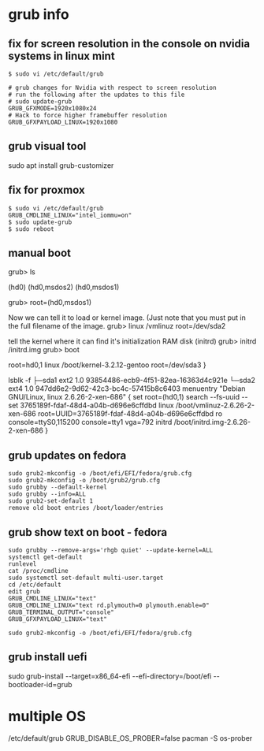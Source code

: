 # grub info

## fix for screen resolution in the console on nvidia systems in linux mint
```
$ sudo vi /etc/default/grub

# grub changes for Nvidia with respect to screen resolution
# run the following after the updates to this file
# sudo update-grub
GRUB_GFXMODE=1920x1080x24
# Hack to force higher framebuffer resolution
GRUB_GFXPAYLOAD_LINUX=1920x1080
```

## grub visual tool
sudo apt install grub-customizer

## fix for proxmox
```
$ sudo vi /etc/default/grub
GRUB_CMDLINE_LINUX="intel_iommu=on"
$ sudo update-grub
$ sudo reboot
```

## manual boot
grub> ls

(hd0) (hd0,msdos2) (hd0,msdos1)

grub> root=(hd0,msdos1)

Now we can tell it to load or kernel image. (Just note that you must put in the full filename of the image.
grub> linux /vmlinuz root=/dev/sda2

tell the kernel where it can find it's initialization RAM disk (initrd)
grub> initrd /initrd.img
grub> boot



root=hd0,1
linux /boot/kernel-3.2.12-gentoo root=/dev/sda3
}

lsblk -f
├─sda1 ext2     1.0                          93854486-ecb9-4f51-82ea-16363d4c921e
└─sda2 ext4     1.0                          947dd6e2-9d62-42c3-bc4c-57415b8c6403
menuentry "Debian GNU/Linux, linux 2.6.26-2-xen-686" {
    set root=(hd0,1)
    search --fs-uuid --set 3765189f-fdaf-48d4-a04b-d696e6cffdbd
    linux    /boot/vmlinuz-2.6.26-2-xen-686 root=UUID=3765189f-fdaf-48d4-a04b-d696e6cffdbd ro console=ttyS0,115200 console=tty1 vga=792
    initrd    /boot/initrd.img-2.6.26-2-xen-686
}


## grub updates on fedora
```
sudo grub2-mkconfig -o /boot/efi/EFI/fedora/grub.cfg
sudo grub2-mkconfig -o /boot/grub2/grub.cfg
sudo grubby --default-kernel
sudo grubby --info=ALL
sudo grub2-set-default 1
remove old boot entries /boot/loader/entries
```

## grub show text on boot - fedora
```
sudo grubby --remove-args='rhgb quiet' --update-kernel=ALL
systemctl get-default
runlevel
cat /proc/cmdline
sudo systemctl set-default multi-user.target
cd /etc/default
edit grub
GRUB_CMDLINE_LINUX="text"
GRUB_CMDLINE_LINUX="text rd.plymouth=0 plymouth.enable=0"
GRUB_TERMINAL_OUTPUT="console"
GRUB_GFXPAYLOAD_LINUX="text"

sudo grub2-mkconfig -o /boot/efi/EFI/fedora/grub.cfg
```


## grub install uefi
sudo grub-install --target=x86_64-efi --efi-directory=/boot/efi --bootloader-id=grub

# multiple OS
 /etc/default/grub
GRUB_DISABLE_OS_PROBER=false
pacman -S os-prober
